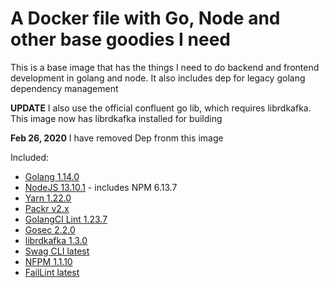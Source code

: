 # A Docker file with Go, Node and other base goodies I need

This is a base image that has the things I need to do backend and frontend development in golang and node. It also includes dep for legacy golang dependency management

**UPDATE** I also use the official confluent go lib, which requires librdkafka. This image now has librdkafka installed for building

**Feb 26, 2020** I have removed Dep fronm this image

Included:

- [Golang 1.14.0](https://golang.org/)
- [NodeJS 13.10.1](https://nodejs.org/en/) - includes NPM 6.13.7
- [Yarn 1.22.0](https://yarnpkg.com/)
- [Packr v2.x](https://github.com/gobuffalo/packr)
- [GolangCI Lint 1.23.7](https://github.com/golangci/golangci-lint)
- [Gosec 2.2.0](https://github.com/securego/gosec)
- [librdkafka 1.3.0](https://github.com/edenhill/librdkafka)
- [Swag CLI latest](https://github.com/swaggo/swag)
- [NFPM 1.1.10](https://github.com/goreleaser/nfpm)
- [FailLint latest](https://github.com/fatih/faillint)
